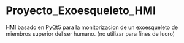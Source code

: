 # Proyecto_Exoesqueleto_HMI
HMI basado en PyQt5 para la monitorizacion de un exoesqueleto de miembros superior del ser humano. (no utilizar para fines de lucro)
